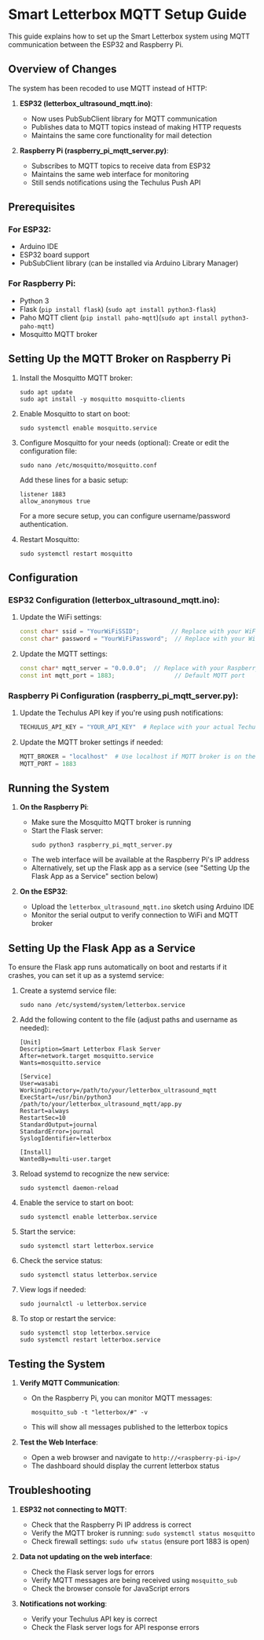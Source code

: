 # Smart Letterbox MQTT Setup Guide

This guide explains how to set up the Smart Letterbox system using MQTT communication between the ESP32 and Raspberry Pi.

## Overview of Changes

The system has been recoded to use MQTT instead of HTTP:

1. **ESP32 (letterbox_ultrasound_mqtt.ino)**:
   - Now uses PubSubClient library for MQTT communication
   - Publishes data to MQTT topics instead of making HTTP requests
   - Maintains the same core functionality for mail detection

2. **Raspberry Pi (raspberry_pi_mqtt_server.py)**:
   - Subscribes to MQTT topics to receive data from ESP32
   - Maintains the same web interface for monitoring
   - Still sends notifications using the Techulus Push API

## Prerequisites

### For ESP32:
- Arduino IDE
- ESP32 board support
- PubSubClient library (can be installed via Arduino Library Manager)

### For Raspberry Pi:
- Python 3
- Flask (`pip install flask`) (`sudo apt install python3-flask`)
- Paho MQTT client (`pip install paho-mqtt`)(`sudo apt install python3-paho-mqtt`)
- Mosquitto MQTT broker

## Setting Up the MQTT Broker on Raspberry Pi

1. Install the Mosquitto MQTT broker:
   ```
   sudo apt update
   sudo apt install -y mosquitto mosquitto-clients
   ```

2. Enable Mosquitto to start on boot:
   ```
   sudo systemctl enable mosquitto.service
   ```

3. Configure Mosquitto for your needs (optional):
   Create or edit the configuration file:
   ```
   sudo nano /etc/mosquitto/mosquitto.conf
   ```
   
   Add these lines for a basic setup:
   ```
   listener 1883
   allow_anonymous true
   ```
   
   For a more secure setup, you can configure username/password authentication.

4. Restart Mosquitto:
   ```
   sudo systemctl restart mosquitto
   ```

## Configuration

### ESP32 Configuration (letterbox_ultrasound_mqtt.ino):

1. Update the WiFi settings:
   ```cpp
   const char* ssid = "YourWiFiSSID";         // Replace with your WiFi network name
   const char* password = "YourWiFiPassword";  // Replace with your WiFi password
   ```

2. Update the MQTT settings:
   ```cpp
   const char* mqtt_server = "0.0.0.0";  // Replace with your Raspberry Pi's IP address
   const int mqtt_port = 1883;                 // Default MQTT port
   ```

### Raspberry Pi Configuration (raspberry_pi_mqtt_server.py):

1. Update the Techulus API key if you're using push notifications:
   ```python
   TECHULUS_API_KEY = "YOUR_API_KEY"  # Replace with your actual Techulus Push API key
   ```

2. Update the MQTT broker settings if needed:
   ```python
   MQTT_BROKER = "localhost"  # Use localhost if MQTT broker is on the same Raspberry Pi
   MQTT_PORT = 1883
   ```

## Running the System

1. **On the Raspberry Pi**:
   - Make sure the Mosquitto MQTT broker is running
   - Start the Flask server:
     ```
     sudo python3 raspberry_pi_mqtt_server.py
     ```
   - The web interface will be available at the Raspberry Pi's IP address
   - Alternatively, set up the Flask app as a service (see "Setting Up the Flask App as a Service" section below)

2. **On the ESP32**:
   - Upload the `letterbox_ultrasound_mqtt.ino` sketch using Arduino IDE
   - Monitor the serial output to verify connection to WiFi and MQTT broker

## Setting Up the Flask App as a Service

To ensure the Flask app runs automatically on boot and restarts if it crashes, you can set it up as a systemd service:

1. Create a systemd service file:
   ```
   sudo nano /etc/systemd/system/letterbox.service
   ```

2. Add the following content to the file (adjust paths and username as needed):
   ```
   [Unit]
   Description=Smart Letterbox Flask Server
   After=network.target mosquitto.service
   Wants=mosquitto.service

   [Service]
   User=wasabi
   WorkingDirectory=/path/to/your/letterbox_ultrasound_mqtt
   ExecStart=/usr/bin/python3 /path/to/your/letterbox_ultrasound_mqtt/app.py
   Restart=always
   RestartSec=10
   StandardOutput=journal
   StandardError=journal
   SyslogIdentifier=letterbox

   [Install]
   WantedBy=multi-user.target
   ```
   

3. Reload systemd to recognize the new service:
   ```
   sudo systemctl daemon-reload
   ```

4. Enable the service to start on boot:
   ```
   sudo systemctl enable letterbox.service
   ```

5. Start the service:
   ```
   sudo systemctl start letterbox.service
   ```

6. Check the service status:
   ```
   sudo systemctl status letterbox.service
   ```

7. View logs if needed:
   ```
   sudo journalctl -u letterbox.service
   ```

8. To stop or restart the service:
   ```
   sudo systemctl stop letterbox.service
   sudo systemctl restart letterbox.service
   ```

## Testing the System

1. **Verify MQTT Communication**:
   - On the Raspberry Pi, you can monitor MQTT messages:
     ```
     mosquitto_sub -t "letterbox/#" -v
     ```
   - This will show all messages published to the letterbox topics

2. **Test the Web Interface**:
   - Open a web browser and navigate to `http://<raspberry-pi-ip>/`
   - The dashboard should display the current letterbox status

## Troubleshooting

1. **ESP32 not connecting to MQTT**:
   - Check that the Raspberry Pi IP address is correct
   - Verify the MQTT broker is running: `sudo systemctl status mosquitto`
   - Check firewall settings: `sudo ufw status` (ensure port 1883 is open)

2. **Data not updating on the web interface**:
   - Check the Flask server logs for errors
   - Verify MQTT messages are being received using `mosquitto_sub`
   - Check the browser console for JavaScript errors

3. **Notifications not working**:
   - Verify your Techulus API key is correct
   - Check the Flask server logs for API response errors
